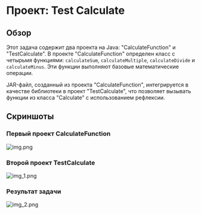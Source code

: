 # Проект: Test Calculate

## Обзор

Этот задача содержит два проекта на Java: "CalculateFunction" и "TestCalculate". В проекте "CalculateFunction" определен класс с четырьмя функциями: `calculateSum`, `calculateMultiple`, `calculateDivide` и `calculateMinus`. Эти функции выполняют базовые математические операции.

 JAR-файл, созданный из проекта "CalculateFunction", интегрируется в качестве библиотеки в проект "TestCalculate", что позволяет вызывать функции из класса "Calculate"  с использованием рефлексии.

## Скриншоты
### Первый проект CalculateFunction
![img.png](img.png)

### Второй проект TestCalculate
![img_1.png](img_1.png)

### Результат задачи 
![img_2.png](img_2.png)


